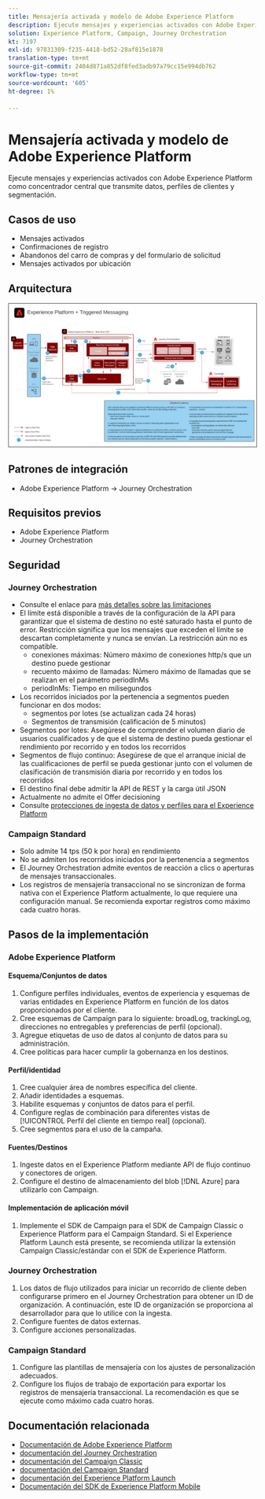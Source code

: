 ```yaml
---
title: Mensajería activada y modelo de Adobe Experience Platform
description: Ejecute mensajes y experiencias activados con Adobe Experience Platform como concentrador central que transmite datos, perfiles de clientes y segmentación.
solution: Experience Platform, Campaign, Journey Orchestration
kt: 7197
exl-id: 97831309-f235-4418-bd52-28af815e1878
translation-type: tm+mt
source-git-commit: 2404d871a852df8fed3adb97a79cc15e994db762
workflow-type: tm+mt
source-wordcount: '605'
ht-degree: 1%

---
```


# Mensajería activada y modelo de Adobe Experience Platform

Ejecute mensajes y experiencias activados con Adobe Experience Platform como concentrador central que transmite datos, perfiles de clientes y segmentación.

## Casos de uso

* Mensajes activados
* Confirmaciones de registro
* Abandonos del carro de compras y del formulario de solicitud
* Mensajes activados por ubicación

## Arquitectura

<img src="assets/triggered.svg" alt="Arquitectura de referencia para el escenario de Mensajería activada y Adobe Experience Platform" style="border:1px solid #4a4a4a" />

## Patrones de integración

* Adobe Experience Platform -> Journey Orchestration

## Requisitos previos

* Adobe Experience Platform
* Journey Orchestration

## Seguridad

### Journey Orchestration

* Consulte el enlace para [más detalles sobre las limitaciones](https://experienceleague.adobe.com/docs/journeys/using/starting-with-journeys/limitations.html?lang=en#starting-with-journeys)
* El límite está disponible a través de la configuración de la API para garantizar que el sistema de destino no esté saturado hasta el punto de error. Restricción significa que los mensajes que exceden el límite se descartan completamente y nunca se envían. La restricción aún no es compatible.
   * conexiones máximas: Número máximo de conexiones http/s que un destino puede gestionar
   * recuento máximo de llamadas: Número máximo de llamadas que se realizan en el parámetro periodInMs
   * periodInMs: Tiempo en milisegundos
* Los recorridos iniciados por la pertenencia a segmentos pueden funcionar en dos modos:
   * segmentos por lotes (se actualizan cada 24 horas)
   * Segmentos de transmisión (calificación de 5 minutos)
* Segmentos por lotes: Asegúrese de comprender el volumen diario de usuarios cualificados y de que el sistema de destino pueda gestionar el rendimiento por recorrido y en todos los recorridos
* Segmentos de flujo continuo: Asegúrese de que el arranque inicial de las cualificaciones de perfil se pueda gestionar junto con el volumen de clasificación de transmisión diaria por recorrido y en todos los recorridos
* El destino final debe admitir la API de REST y la carga útil JSON
* Actualmente no admite el Offer decisioning
* Consulte [protecciones de ingesta de datos y perfiles para el Experience Platform](https://experienceleague.adobe.com/docs/experience-platform/profile/guardrails.html?lang=en)

### Campaign Standard

* Solo admite 14 tps (50 k por hora) en rendimiento
* No se admiten los recorridos iniciados por la pertenencia a segmentos
* El Journey Orchestration admite eventos de reacción a clics o aperturas de mensajes transaccionales.
* Los registros de mensajería transaccional no se sincronizan de forma nativa con el Experience Platform actualmente, lo que requiere una configuración manual. Se recomienda exportar registros como máximo cada cuatro horas.


## Pasos de la implementación

### Adobe Experience Platform

#### Esquema/Conjuntos de datos

1. Configure perfiles individuales, eventos de experiencia y esquemas de varias entidades en Experience Platform en función de los datos proporcionados por el cliente.
1. Cree esquemas de Campaign para lo siguiente: broadLog, trackingLog, direcciones no entregables y preferencias de perfil (opcional).
1. Agregue etiquetas de uso de datos al conjunto de datos para su administración.
1. Cree políticas para hacer cumplir la gobernanza en los destinos.

#### Perfil/identidad

1. Cree cualquier área de nombres específica del cliente.
1. Añadir identidades a esquemas.
1. Habilite esquemas y conjuntos de datos para el perfil.
1. Configure reglas de combinación para diferentes vistas de [!UICONTROL Perfil del cliente en tiempo real] (opcional).
1. Cree segmentos para el uso de la campaña.

#### Fuentes/Destinos

1. Ingeste datos en el Experience Platform mediante API de flujo continuo y conectores de origen.
1. Configure el destino de almacenamiento del blob [!DNL Azure] para utilizarlo con Campaign.

#### Implementación de aplicación móvil

1. Implemente el SDK de Campaign para el SDK de Campaign Classic o Experience Platform para el Campaign Standard. Si el Experience Platform Launch está presente, se recomienda utilizar la extensión Campaign Classic/estándar con el SDK de Experience Platform.


### Journey Orchestration

1. Los datos de flujo utilizados para iniciar un recorrido de cliente deben configurarse primero en el Journey Orchestration para obtener un ID de organización. A continuación, este ID de organización se proporciona al desarrollador para que lo utilice con la ingesta.
1. Configure fuentes de datos externas.
1. Configure acciones personalizadas.

### Campaign Standard

1. Configure las plantillas de mensajería con los ajustes de personalización adecuados.
1. Configure los flujos de trabajo de exportación para exportar los registros de mensajería transaccional. La recomendación es que se ejecute como máximo cada cuatro horas.


## Documentación relacionada

* [Documentación de Adobe Experience Platform](https://experienceleague.adobe.com/docs/experience-platform.html?lang=en)
* [documentación del Journey Orchestration](https://experienceleague.adobe.com/docs/journey-orchestration.html?lang=en)
* [documentación del Campaign Classic](https://experienceleague.adobe.com/docs/campaign-classic.html?lang=en)
* [documentación del Campaign Standard](https://experienceleague.adobe.com/docs/campaign-standard.html?lang=en)
* [documentación del Experience Platform Launch](https://experienceleague.adobe.com/docs/launch.html?lang=en)
* [Documentación del SDK de Experience Platform Mobile](https://experienceleague.adobe.com/docs/mobile.html?lang=en)
